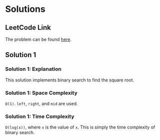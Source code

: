 # Solutions

## LeetCode Link

The problem can be found [here](https://leetcode.com/problems/sqrtx/).

## Solution 1

### Solution 1: Explanation

This solution implements binary search to find the square root.

### Solution 1: Space Complexity

`O(1)`. `left`, `right`, and `mid` are used.

### Solution 1: Time Complexity

`O(log(x))`, where `x` is the value of `x`. This is simply the
time complexity of binary search.
